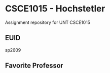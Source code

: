  # CSCE1015 - Hochstetler
 Assignment repository for UNT CSCE1015
 
 ## EUID
 sp2609
 ## Favorite Professor
